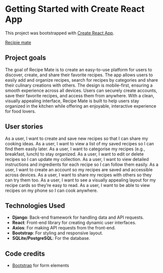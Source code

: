 # Getting Started with Create React App

This project was bootstrapped with [Create React App](https://github.com/facebook/create-react-app).

[Recipie mate](https://recipe-mate1-1ee83a3383d3.herokuapp.com/)

## Project goals
The goal of Recipe Mate is to create an easy-to-use platform for users to discover, create, and share their favorite recipes. The app allows users to easily add and organize recipes, search for recipes by categories and share their culinary creations with others. The design is mobile-first, ensuring a smooth experience across all devices. Users can securely create accounts, save their favorite recipes, and access them from anywhere. With a clean, visually appealing interface, Recipe Mate is built to help users stay organized in the kitchen while offering an enjoyable, interactive experience for food lovers.

## User stories
As a user, I want to create and save new recipes so that I can share my cooking ideas.
As a user, I want to view a list of my saved recipes so I can find them easily later.
As a user, I want to categorise my recipes (e.g., breakfast, lunch) to stay organized.
As a user, I want to edit or delete recipes so I can update my collection.
As a user, I want to view detailed instructions and ingredients for each recipe so I can follow them easily.
As a user, I want to create an account so my recipes are saved and accessible across devices.
As a user, I want to share my recipes with others so they can try them too.
As a user, I want to see a visually appealing layout for my recipe cards so they’re easy to read.
As a user, I want to be able to view recipes on my phone so I can cook anywhere.

## Technologies Used
- **Django**: Back-end framework for handling data and API requests.
- **React**: Front-end library for creating dynamic user interfaces.
- **Axios**: For making API requests from the front-end.
- **Bootstrap**: For styling and responsive layout.
- **SQLite/PostgreSQL**: For the database.

## Code credits
- [Bootstrap](https://react-bootstrap.netlify.app/) for form elements